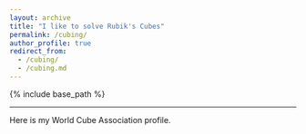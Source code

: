 ```yaml
---
layout: archive
title: "I like to solve Rubik's Cubes"
permalink: /cubing/
author_profile: true
redirect_from: 
  - /cubing/
  - /cubing.md
---
```


{% include base_path %}

***

Here is my World Cube Association profile.

